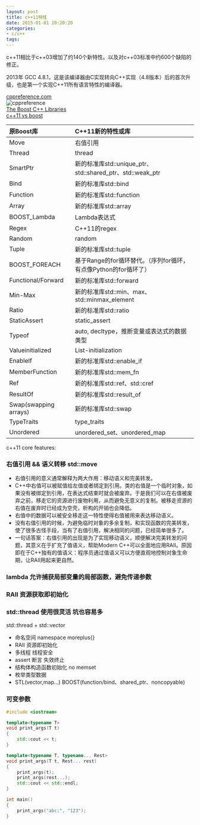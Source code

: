 ```yaml
---
layout: post
title: c++11特性
date: 2015-01-01 20:20:20
categories:
- c/c++
tags:
---
```


c++11相比于c++03增加了约140个新特性。以及对c++03标准中约600个缺陷的修正。

2013年 GCC 4.8.1，这是该编译器由C实现转向C++实现（4.8版本）后的首次升级，也是第一个实现C++11所有语言特性的编译器。 

[cppreference.com](http://en.cppreference.com/w/)  
![cppreference](http://whileme.com/images/posts/cppreference.png)  
[The Boost C++ Libraries](http://zh.highscore.de/cpp/boost/)  
[c++11 vs boost](http://blog.csdn.net/sunny2038/article/details/7509792)  

| 原Boost库             | C++11新的特性或库  |
| :---                  |  :--- |
|Move	                |右值引用|
|Thread	                |thread|
|SmartPtr	            |新的标准库std::unique_ptr、std::shared_ptr、std::weak_ptr|
|Bind	                |新的标准库std::bind|
|Function	            |新的标准库std::function|
|Array	                |新的标准库std::array|
|BOOST_Lambda	        |Lambda表达式|
|Regex	                |C++11的regex|
|Random	                |random|
|Tuple	                |新的标准库std::tuple|
|BOOST_FOREACH	        |基于Range的for循环替代。（序列for循环，有点像Python的for循环了）|
|Functional/Forward	    |新的标准库std::forward|
|Min-Max	            |新的标准库std::min、max、std::minmax_element|
|Ratio	                |新的标准库std::ratio|
|StaticAssert	        |static_assert|
|Typeof	                |auto, decltype，推断变量或表达式的数据类型|
|Valueinitialized	    |List-initialization|
|EnableIf	            |新的标准库std::enable_if|
|MemberFunction	        |新的标准库std::mem_fn|
|Ref	                |新的标准库std::ref、std::cref|
|ResultOf	            |新的标准库std::result_of|
|Swap(swapping arrays)	|新的标准库std::swap|
|TypeTraits	            |type_traits|
|Unordered	            |unordered_set、unordered_map|

c++11 core features:

### 右值引用 && 语义转移 std::move
- 右值引用的意义通常解释为两大作用：移动语义和完美转发。
- C++中右值可以被赋值给左值或者绑定到引用。类的右值是一个临时对象，如果没有被绑定到引用，在表达式结束时就会被废弃。于是我们可以在右值被废弃之前，移走它的资源进行废物利用，从而避免无意义的复制。被移走资源的右值在废弃时已经成为空壳，析构的开销也会降低。
- 右值中的数据可以被安全移走这一特性使得右值被用来表达移动语义。
- 没有右值引用的时候，为避免临时对象的多余复制，和实现函数的完美转发，使了很多古怪手段，当有了右值引用，解决相同的问题，已经简单很多了。
- 一句话答案：右值引用的出现是为了实现移动语义，顺便解决完美转发的问题，其意义在于扩充了值语义，帮助Modern C++可以全面地应用RAII。原因即在于C++独有的值语义：程序员通过值语义可以方便直观地控制对象生命期，让RAII用起来更自然。

### lambda 允许捕获局部变量的局部函数，避免传递参数

### RAII 资源获取即初始化

### std::thread 使用很灵活 坑也容易多

std::thread + std::vector

- 命名空间 namespace moreplus{}
- RAII 资源即初始化
- 多线程 线程安全
- assert 断言 失效终止
- 结构体构造函数初始化 no memset 
- 枚举类型数据
- STL(vector,map...) BOOST(function/bind、shared_ptr、noncopyable) 


### 可变参数

```c++
#include <iostream>

template<typename T>
void print_args(T t)
{	
	std::cout << t;
}

template<typename T, typename... Rest>
void print_args(T t, Rest... rest)
{	
	print_args(t);	
	print_args(rest...);
	std::cout << std::endl;
}

int main()
{
	print_args("abc:", "123");
}
```